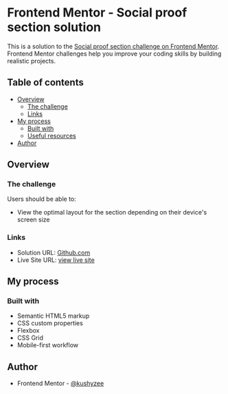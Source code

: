 # Frontend Mentor - Social proof section solution

This is a solution to the [Social proof section challenge on Frontend Mentor](https://www.frontendmentor.io/challenges/social-proof-section-6e0qTv_bA). Frontend Mentor challenges help you improve your coding skills by building realistic projects. 

## Table of contents

- [Overview](#overview)
  - [The challenge](#the-challenge)
  - [Links](#links)
- [My process](#my-process)
  - [Built with](#built-with)
  - [Useful resources](#useful-resources)
- [Author](#author)


## Overview

### The challenge

Users should be able to:

- View the optimal layout for the section depending on their device's screen size


### Links

- Solution URL: [Github.com](https://github.com/kushyzee/social-proof-section)
- Live Site URL: [view live site](https://kushyzee.github.io/social-proof-section/)

## My process

### Built with

- Semantic HTML5 markup
- CSS custom properties
- Flexbox
- CSS Grid
- Mobile-first workflow


## Author

- Frontend Mentor - [@kushyzee](https://www.frontendmentor.io/profile/kushyzee)
